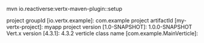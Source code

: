 mvn io.reactiverse:vertx-maven-plugin::setup

project groupId [io.vertx.example]: com.example
project artifactId [my-vertx-project]: myapp
project version [1.0-SNAPSHOT]: 1.0.0-SNAPSHOT
Vert.x version [4.3.1]: 4.3.2
verticle class name [com.example.MainVerticle]: